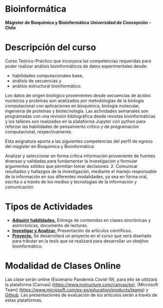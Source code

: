 # Bioinformática

**Mágister de Bioquímica y Bioinformática**
**Universidad de Concepción - Chile**

# Descripción del curso
Curso Teórico-Práctico que incorpora las competencias requeridas para poder realizar análisis bioinformáticos de datos experimentales desde: 

* habilidades computacionales base, 
* análisis de secuencias y 
* análisis estructural bioinformático. 

Los datos de origen biológico provenientes desde secuencias de ácidos nucleicos y proteínas son analizados por metodologías de la biología computacional con aplicaciones en bioquímica, biología molecular, ingeniería de proteínas y biotecnología. Las actividades semanales son programadas con una revisión bibliográfica desde revistas bioinformáticas y los talleres son realizados en la plataforma Jupyter con python para reforzar las habilidades de pensamiento crítico y de programación computacional, respectivamente.

Esta asignatura aporta a las siguientes competencias del perfil de egreso del magíster en Bioquímica y Bioinformática:

Analizar y seleccionar en forma crítica información proveniente de fuentes diversas y validadas para fundamentar la investigación y formular argumentos sólidos que permitan tomar decisiones. 
2.	Comunicar resultados y hallazgos de la investigación, mediante el manejo responsable de la información en sus diferentes modalidades, ya sea en forma oral, escrita o a través de los medios y tecnologías de la información y comunicación

# Tipos de Actividades

* **[Adquirir habilidades.](Content.md)** Entrega de contenidos en clases sincrónicas y asincrónicas, documento de lecturas.
* **[Investigar y Analizar.](Journal.md)** Presentación de artículos científicos.
* **[Proyecto.](Project.md)** Se desarrollará un proyecto en el curso que será diseñado para tributar en la tesis que se realizará para desarrollar un obejtivo bioinformático.

# Modalidad de Clases Online

Las clase serán online (Escenario Pandemia Covid-19), para ello se utilizará la plataforma [Canvas] (https://www.instructure.com/canvas/es), [Microsoft Team] (https://www.microsoft.com/es-es/education/products/teams) y [Github](https://github.com/). Las presentaciones de evaluación de los artículos serán a través de estas plataformas.